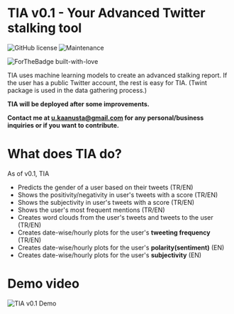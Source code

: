 # TIA v0.1 - Your Advanced Twitter stalking tool
![GitHub license](https://img.shields.io/badge/python-v3.7-blue)
![Maintenance](https://img.shields.io/badge/Maintained%3F-yes-green.svg)

![ForTheBadge built-with-love](http://ForTheBadge.com/images/badges/built-with-love.svg)

TIA uses machine learning models to create an advanced stalking report. If the user has
a public Twitter account, the rest is easy for TIA. (Twint package is used in the data
gathering process.)

**TIA will be deployed after some improvements.**

**Contact me at u.kaanusta@gmail.com for any personal/business inquiries or if you want to contribute.** 

# What does TIA do?
As of v0.1, TIA
- Predicts the gender of a user based on their tweets (TR/EN)
- Shows the positivity/negativity in user's tweets with a score (TR/EN)
- Shows the subjectivity in user's tweets with a score (TR/EN)
- Shows the user's most frequent mentions (TR/EN)
- Creates word clouds from the user's tweets and tweets to the user (TR/EN)
- Creates date-wise/hourly plots for the user's **tweeting frequency** (TR/EN)
- Creates date-wise/hourly plots for the user's **polarity(sentiment)** (EN)
- Creates date-wise/hourly plots for the user's **subjectivity** (EN)

# Demo video
![TIA v0.1 Demo](https://i.imgur.com/4g8K1Sa.gif)
